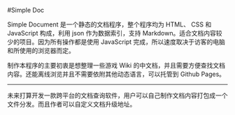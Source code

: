 #Simple Doc

Simple Document 是一个静态的文档程序，整个程序均为 HTML、 CSS 和 JavaScript 构成，利用 json 作为数据索引，支持 Markdown。适合文档内容较少的项目。因为所有操作都是使用 JavaScript 完成，所以速度取决于访客的电脑和所使用的浏览器而定。

制作本程序的主要初衷是想整理一些游戏 Wiki 的中文档，并且需要方便查找文档内容。还能离线浏览并且不需要依附其他动态语言，可以托管到 Github Pages。

-----------

未来打算开发一款跨平台的文档查询软件，用户可以自己制作文档内容打包成一个文件分发。而且作者可以自定义文档升级地址。